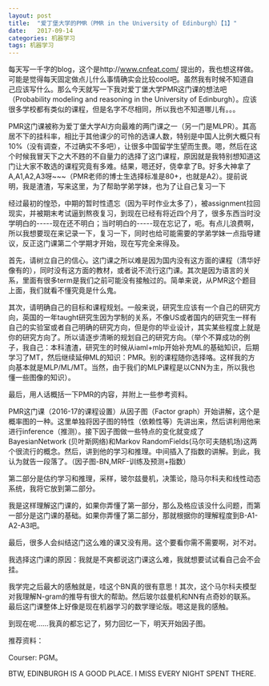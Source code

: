 ```yaml
---
layout: post
title:  "爱丁堡大学的PMR（PMR in the University of Edinburgh）【1】"
date:   2017-09-14 
categories: 机器学习
tags: 机器学习
---
```



每天写一千字的blog，这个是http://www.cnfeat.com/ 提出的，我也想这样做。可能是觉得每天固定做点儿什么事情确实会比较cool吧。虽然我有时候不知道自己应该写什么。那么今天就写一下我对爱丁堡大学PMR这门课的想法吧（Probability modeling and reasoning in the University of Edinburgh）。应该很多学校都有类似的课程，但是名字不尽相同，所以我也不知道哪儿有。。。

 

PMR这门课被称为爱丁堡大学AI方向最难的两门课之一（另一门是MLPR）。其高居不下的挂科率，相比于其他课少的可怜的选课人数，特别是中国人比例大概只有10%（没有调查，不过确实不多吧），让很多中国留学生望而生畏。嗯，然后在这个时候我冒天下之大不韪的不自量力的选择了这门课程，原因就是我特别想知道这门让大家不敢选的课程究竟有多难。结果，嗯还好，侥幸拿了B。好多大神拿了A,A1,A2,A3呀~~~（PMR老师的博士生选择标准是80+，也就是A2）。提前说明，我是渣渣，写来这里，为了帮助学弟学妹，也为了让自己复习一下

 

经过最初的惶恐，中期的暂时性遗忘（因为平时作业太多了），被assignment拉回现实，并被期末考试逼到熬夜复习，到现在已经有将近四个月了，很多东西当时没学明白的-----现在还不明白；当时明白的-----现在忘记了，呃。有点儿浪费啊，所以我想要现在来记录一下，复习一下，同时也给可能需要的学弟学妹一点指导建议，反正这门课第二个学期才开始，现在写完全来得及。

 

首先，请树立自己的信心。这门课之所以难是因为国内没有这方面的课程（清华好像有的），同时没有这方面的教材，或者说不流行这门课。其次是因为语言的关系，里面有很多term是我们之前可能没有接触过的。简单来说，从PMR这个题目上面，我们就看不懂究竟是什么鬼。

 

其次，请明确自己的目标和课程规划。一般来说，研究生应该有一个自己的研究方向，英国的一年taught研究生因为学制的关系，不像US或者国内的研究生一样有自己的实验室或者自己明确的研究方向，但是你的毕业设计，其实某些程度上就是你的研究方向了。所以请逐步清晰的规划自己的研究方向。（举个不算成功的例子，我自己：本科渣渣，研究生的时候从iaml+mlp开始补充ML的基础知识，后期学习了MT，然后继续延伸ML的知识：PMR。别的课程随你选择咯。这样我的方向基本就是MLP/ML/MT。当然，由于我们的MLP课程是以CNN为主，所以我也懂一些图像的知识）。

 

最后，用人话概括一下PMR的内容，并附上一些参考资料。

PMR这门课（2016-17的课程设置）从因子图（Factor graph）开始讲解，这个是概率图的一种。这里单独将因子图的特性（依赖性等）先讲出来，然后讲利用他来进行inference（推测）。接下因子图做一些特点的变化就变成了BayesianNetwork (贝叶斯网络)和Markov RandomFields(马尔可夫随机场)这两个很流行的概念。然后，讲到他的学习和推理。中间插入了指数的讲解。到此，我认为就告一段落了。（因子图-BN,MRF-训练及预测+指数）

第二部分是估约学习和推理，采样，玻尔兹曼机，决策论，隐马尔科夫和线性动态系统，我将它放到第二部分。

 

我是这样理解这门课的，如果你弄懂了第一部分，那么及格应该没什么问题，而第一部分是这门课的基础。如果你弄懂了第二部分，那就根据你的理解程度到B-A1-A2-A3吧。

 

最后，很多人会纠结这门这么难的课又没有用。这个要看你需不需要啊，对不对。

 

我选择这门课的原因：我就是不爽都说这门课这么难，我就想要试试看自己会不会挂。

 

我学完之后最大的感触就是，哇这个BN真的很有意思！其次，这个马尔科夫模型对我理解N-gram的推导有很大的帮助。然后玻尔兹曼机和NN有点奇妙的联系。最后这门课整体上好像是现在机器学习的数学理论版。嗯这是我的感触。

 

到现在呢……我真的都忘记了，努力回忆一下，明天开始因子图。

 

推荐资料：

Courser: PGM。





BTW, EDINBURGH IS A GOOD PLACE. I MISS EVERY NIGHT SPENT THERE.
